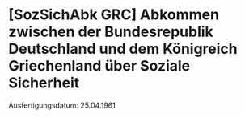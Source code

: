 # [SozSichAbk GRC] Abkommen zwischen der Bundesrepublik Deutschland und dem Königreich Griechenland über Soziale Sicherheit

Ausfertigungsdatum: 25.04.1961

 